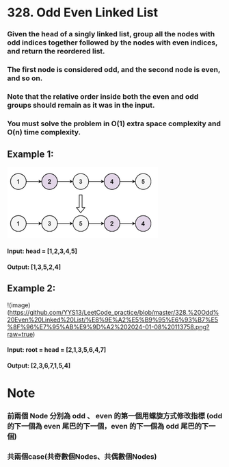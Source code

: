 # 328. Odd Even Linked List
### Given the head of a singly linked list, group all the nodes with odd indices together followed by the nodes with even indices, and return the reordered list. 
### The first node is considered odd, and the second node is even, and so on. 
### Note that the relative order inside both the even and odd groups should remain as it was in the input. 
### You must solve the problem in O(1) extra space complexity and O(n) time complexity. 



## Example 1:  
![image](https://github.com/YYS13/LeetCode_practice/blob/master/328.%20Odd%20Even%20Linked%20List/%E8%9E%A2%E5%B9%95%E6%93%B7%E5%8F%96%E7%95%AB%E9%9D%A2%202024-01-08%20113746.png?raw=true)

#### Input: head = [1,2,3,4,5]  
#### Output: [1,3,5,2,4] 
## Example 2: 
!(image)(https://github.com/YYS13/LeetCode_practice/blob/master/328.%20Odd%20Even%20Linked%20List/%E8%9E%A2%E5%B9%95%E6%93%B7%E5%8F%96%E7%95%AB%E9%9D%A2%202024-01-08%20113758.png?raw=true) 

#### Input: root = head = [2,1,3,5,6,4,7]
#### Output: [2,3,6,7,1,5,4]  
 



# Note
### 前兩個 Node 分別為 odd 、 even 的第一個用螺旋方式修改指標 (odd 的下一個為 even 尾巴的下一個，even 的下一個為 odd 尾巴的下一個)
### 共兩個case(共奇數個Nodes、共偶數個Nodes)
